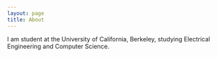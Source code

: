 ```yaml
---
layout: page
title: About
---
```


I am student at the University of California, Berkeley, studying Electrical Engineering and Computer Science.